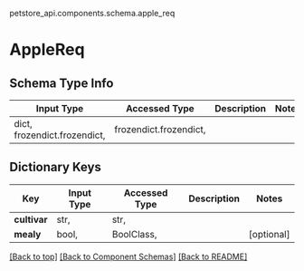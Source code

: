 <a name="top"></a>
petstore_api.components.schema.apple_req
# AppleReq

## Schema Type Info
Input Type | Accessed Type | Description | Notes
------------ | ------------- | ------------- | -------------
dict, frozendict.frozendict,  | frozendict.frozendict,  |  |

## Dictionary Keys
Key | Input Type | Accessed Type | Description | Notes
------------ | ------------- | ------------- | ------------- | -------------
**cultivar** | str,  | str,  |  |
**mealy** | bool,  | BoolClass,  |  | [optional]

[[Back to top]](#top) [[Back to Component Schemas]](../../../README.md#Component-Schemas) [[Back to README]](../../../README.md)
